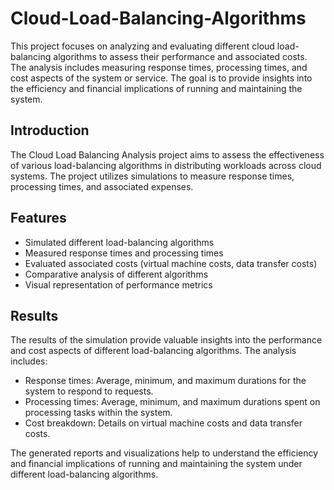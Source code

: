 # Cloud-Load-Balancing-Algorithms


This project focuses on analyzing and evaluating different cloud load-balancing algorithms to assess their performance and associated costs. The analysis includes measuring response times, processing times, and cost aspects of the system or service. The goal is to provide insights into the efficiency and financial implications of running and maintaining the system.

## Introduction

The Cloud Load Balancing Analysis project aims to assess the effectiveness of various load-balancing algorithms in distributing workloads across cloud systems. The project utilizes simulations to measure response times, processing times, and associated expenses.

## Features

- Simulated different load-balancing algorithms
- Measured response times and processing times
- Evaluated associated costs (virtual machine costs, data transfer costs)
- Comparative analysis of different algorithms
- Visual representation of performance metrics


## Results

The results of the simulation provide valuable insights into the performance and cost aspects of different load-balancing algorithms. The analysis includes:

- Response times: Average, minimum, and maximum durations for the system to respond to requests.
- Processing times: Average, minimum, and maximum durations spent on processing tasks within the system.
- Cost breakdown: Details on virtual machine costs and data transfer costs.

The generated reports and visualizations help to understand the efficiency and financial implications of running and maintaining the system under different load-balancing algorithms.

